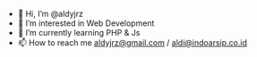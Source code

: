 - 👋 Hi, I’m @aldyjrz
- 👀 I’m interested in Web Development
- 🌱 I’m currently learning PHP & Js 
- 📫 How to reach me aldyjrz@gmail.com / aldi@indoarsip.co.id

<!---
aldyjrz/aldyjrz is a ✨ special ✨ repository because its `README.md` (this file) appears on your GitHub profile.
You can click the Preview link to take a look at your changes.
--->

